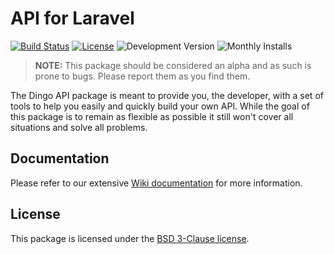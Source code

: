 # API for Laravel

[![Build Status](https://img.shields.io/travis/dingo/api/master.svg?style=flat-square)](https://travis-ci.org/dingo/api)
[![License](https://img.shields.io/packagist/l/dingo/api.svg?style=flat-square)](https://packagist.org/packages/dingo/api)
![Development Version](https://img.shields.io/packagist/vpre/dingo/api.svg?style=flat-square)
![Monthly Installs](https://img.shields.io/packagist/dm/dingo/api.svg?style=flat-square)

> **NOTE:** This package should be considered an alpha and as such is prone to bugs. Please report them as you find them.

The Dingo API package is meant to provide you, the developer, with a set of tools to help you easily and quickly build your own API. While the goal of this package is to remain as flexible as possible it still won't cover all situations and solve all problems.

## Documentation

Please refer to our extensive [Wiki documentation](https://github.com/dingo/api/wiki) for more information.

## License

This package is licensed under the [BSD 3-Clause license](http://opensource.org/licenses/BSD-3-Clause).
